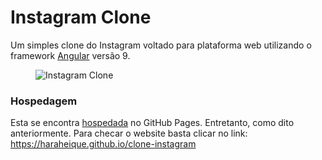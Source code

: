 # Instagram Clone

Um simples clone do Instagram voltado para plataforma web utilizando o framework [Angular](https://angular.io/) versão 9.

<figure>
    <img src="" alt="Instagram Clone" title="Homepage Instagram clone" />
</figure>

### Hospedagem

Esta se encontra [hospedada](https://haraheique.github.io/clone-instagram/) no GitHub Pages. Entretanto, como dito anteriormente. Para checar o website basta clicar no link: https://haraheique.github.io/clone-instagram
